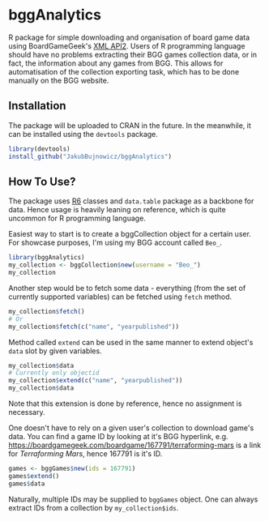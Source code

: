 # bggAnalytics
R package for simple downloading and organisation of board game data using BoardGameGeek's [XML API2](https://boardgamegeek.com/wiki/page/BGG_XML_API2). Users of R programming language should have no problems extracting their BGG games collection data, or in fact, the information about any games from BGG. This allows for automatisation of the collection exporting task, which has to be done manually on the BGG website.

## Installation
The package will be uploaded to CRAN in the future. In the meanwhile, it can be installed using the `devtools` package.
```r
library(devtools)
install_github("JakubBujnowicz/bggAnalytics")
```

## How To Use?
The package uses [R6](https://r6.r-lib.org/articles/Introduction.html) classes and `data.table` package as a backbone for data. Hence usage is heavily leaning on reference, which is quite uncommon for R programming language.

Easiest way to start is to create a bggCollection object for a certain user. For showcase purposes, I'm using my BGG account called `Beo_`.
```r
library(bggAnalytics)
my_collection <- bggCollection$new(username = "Beo_")
my_collection
```

Another step would be to fetch some data - everything (from the set of currently supported variables) can be fetched using `fetch` method.
```r
my_collection$fetch()
# Or
my_collection$fetch(c("name", "yearpublished"))
```

Method called `extend` can be used in the same manner to extend object's `data` slot by given variables.
```r
my_collection$data
# Currently only objectid
my_collection$extend(c("name", "yearpublished"))
my_collection$data
```
Note that this extension is done by reference, hence no assignment is necessary.

One doesn't have to rely on a given user's collection to download game's data. You can find a game ID by looking at it's BGG hyperlink, e.g. https://boardgamegeek.com/boardgame/167791/terraforming-mars is a link for *Terraforming Mars*, hence 167791 is it's ID.
```r
games <- bggGames$new(ids = 167791)
games$extend()
games$data
```
Naturally, multiple IDs may be supplied to `bggGames` object. One can always extract IDs from a collection by `my_collection$ids`.

